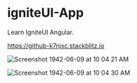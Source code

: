# igniteUI-App
Learn IgniteUI Angular. 

https://github-k7njxc.stackblitz.io

![Screenshot 1942-06-09 at 10 04 21 AM](https://user-images.githubusercontent.com/20369800/91683199-901ef080-eb71-11ea-81f0-b6ea2f59fec0.png)

![Screenshot 1942-06-09 at 10 04 30 AM](https://user-images.githubusercontent.com/20369800/91683203-94e3a480-eb71-11ea-9575-a9e9594d9632.png)

